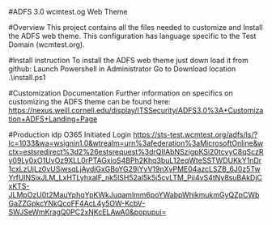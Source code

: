 #ADFS 3.0 wcmtest.og Web Theme

#Overview
This project contains all the files needed to customize and Install the ADFS web theme. This configuration has language specific to the Test Domain (wcmtest.org).

#Install instruction
To install the ADFS web theme just down load it from github:
Launch Powershell in Administrator
Go to Download location
.\install.ps1

#Customization Documentation
Further information on specifics on customizing the ADFS theme can be found here: https://nexus.weill.cornell.edu/display/ITSSecurity/ADFS3.0%3A+Customization+ADFS+Landing+Page

#Production idp O365 Initiated Login
https://sts-test.wcmtest.org/adfs/ls/?lc=1033&wa=wsignin1.0&wtrealm=urn%3afederation%3aMicrosoftOnline&wctx=estsredirect%3d2%26estsrequest%3drQIIAbNSzigpKSi20tcvyC8qSczRy09Ly0xO1UvOz9XLL0rPTAGxioS4BPh2Khq3buL12eqWteSSTWDUKkY1nDr1cxLzUjLz0vUSiwsqLjAydjGxGBoYG29iYvV19nXyPME04azcLSZB_6J0z5TwYrfUlNSixJLM_LxHTLyhxalF_nk5lSH52al5k5j5cvLTM_Pii4vS4tNy8suBAkDjCxKTS-JLMpOzU0t2MauYphqYpKWkJuqamlmm6poYWabpWhikmukmGyQZpCWbGaZZGpkcYNkQcoFF4AcL4y5OW-KcbV-SWJSeWmKragQ0PC2xNKcELAwA0&popupui=



